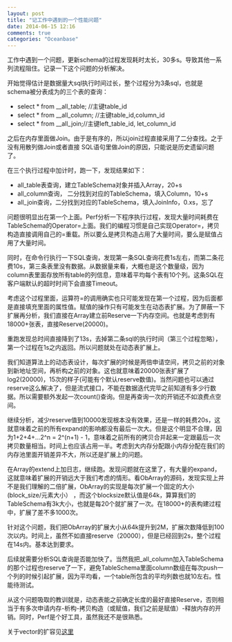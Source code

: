 ```yaml
---
layout: post
title: "记工作中遇到的一个性能问题"
date: 2014-06-15 12:16
comments: true
categories: "Oceanbase"
---
```



  工作中遇到一个问题，更新schema的过程发现耗时太长，30多s。导致其他一系列流程阻住。记录一下这个问题的分析解决。

  开始觉得估计是数据量大sql执行时间过长，整个过程分为3条sql，也就是schema被分表成为的三个表的查询：

   - select * from __all_table;  //主键table_id
   - select * from __all_column; //主键table_id,column_id
   - select * from __all_join;//主键left_table_id, let_column_id

   之后在内存里面做Join。由于是有序的，所以join过程直接采用了二分查找。之于没有用散列做Join或者直接
   SQL语句里做Join的原因，只能说是历史遗留问题了。

   在三个执行过程中加计时，跑一下，发现结果如下：

   - all_table表查询，建立TableSchema对象并插入Array，20+s
   - all_column查询， 二分找到对应的TableSchema，填入Column，10+s
   - all_join查询，二分找到对应的TableSchema，填入JoinInfo，0.xs，忘了

<!--more-->

   问题很明显出在第一个上面。Perf分析一下程序执行过程，发现大量时间耗费在TableSchema的Operator=上面。我们的编程习惯是自己实现Operator=，拷贝构造直接调用自己的=重载。所以要么是拷贝构造占用了大量时间，要么是赋值占用了大量时间。

   同时，在命令行执行一下SQL查询，发现第一条SQL查询花费1s左右，而第二条花费10s，第三条表里没有数据。从数据量来看，大概也是这个数量级，因为column表里面存放所有table的列信息，意味着平均每个表有10个列。这条SQL在客户端默认的超时时间下会直接Timeout。

   考虑这个过程里面，运算符=的调用确实也只可能发现在第一个过程，因为后面都是直接填充里面的属性值。赋值的操作只有可能发生在动态表扩展。为了屏蔽一下扩展再分析，我们直接在Array建立前Reserve一下内存空间。也就是考虑到有18000+张表，直接Reserve(20000)。

   重跑发现总时间直接降到了13s，去掉第二条sql的执行时间（第三个过程忽略），第一个过程在1s之内返回。所以问题就处在动态表扩展上。

   我们知道算法上的动态表设计，每次扩展的时候是两倍申请空间，拷贝之前的对象到新地址空间，再析构之前的对象。这也就意味着20000张表扩展了log2(20000)，15次的样子(可能有个默认reserve数值)。当然问题也可以通过reserve这么解决了，但是流式接口，不能在数据迭代完毕之前知道有多少行数据。所以需要额外发起一次count()查询。但是再查询一次的开销还不如浪费点空间。

   继续分析，减少reserve值到10000发现根本没有效果，还是一样的耗费20s，这就意味着之前的所有expand的影响都没有最后一次大。但是这个明显不合理，因为1+2+4+...2^n = 2^(n+1) - 1，意味着之前所有的拷贝合并起来一定跟最后一次拷贝数量相当。时间上也应该占用一半。考虑到大内存分配跟小内存分配在我们的内存池里面开销差异不大，所以还是扩展上的问题。

   在Array的extend上加日志，继续跑。发现问题就在这里了，有大量的expand，这就意味着扩展的开销远大于我们考虑的情形。看ObArray的源码，发现实现上并不是我们理解的二倍扩展，ObArray的实现是每次扩展一个固定的大小(block_size/元素大小） ，而这个blocksize默认值是64k，算算我们的TableSchema有3k大小，也就是每20个就扩展了一次。在18000+的表构建过程中，扩展了差不多1000次。

   针对这个问题，我们把ObArray的扩展大小从64k提升到2M，扩展次数降低到100次以内。时间上，虽然不如直接reserve（20000），但是已经回到2s，整个过程在14s内。基本达到要求。

   后续就需要分析SQL查询是否能加快了。当然我把_all_column加入TableSchema的那个过程也reserve了一下，避免TableSchema里面column数组在每次push一个列的时候引起扩展，因为平均看，一个table所包含的平均列数也就10左右。性能待测试。

   从这个问题吸取的教训就是，动态表能之前确定长度的最好直接Reserve，否则相当于有多次申请内存-析构-拷贝构造（或赋值，我们之前是赋值）-释放内存的开销。同时，Perf是个好工具，虽然我还不是很熟悉。

   关于vector的扩容见[这里][1]

   [1]: http://blog.csdn.net/sodickbird/article/details/4594907 "深入浅出vector resize/reserve"
